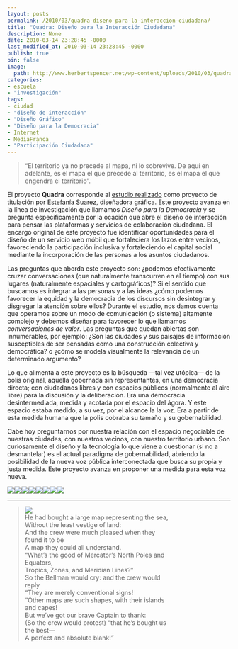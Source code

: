 ```yaml
---
layout: posts
permalink: /2010/03/quadra-diseno-para-la-interaccion-ciudadana/
title: "Quadra: Diseño para la Interacción Ciudadana"
description: None
date: 2010-03-14 23:28:45 -0000
last_modified_at: 2010-03-14 23:28:45 -0000
publish: true
pin: false
image:
  path: http://www.herbertspencer.net/wp-content/uploads/2010/03/quadraThumbs1.png
categories:
- escuela
- "investigación"
tags:
- ciudad
- "diseño de interacción"
- "Diseño Gráfico"
- "Diseño para la Democracia"
- Internet
- MediaFranca
- "Participación Ciudadana"
---
```

> “El territorio ya no precede al mapa, ni lo sobrevive. De aquí en adelante, es el mapa el que precede al territorio, es el mapa el que engendra el territorio”.

El proyecto **Quadra** corresponde al [estudio realizado](http://wiki.ead.pucv.cl/index.php/Quadra "Documentación del Proyecto") como proyecto de titulación por [Estefanía Suarez](http://cl.linkedin.com/pub/estefan%C3%ADa-su%C3%A1rez/15/518/824), diseñadora gráfica. Este proyecto avanza en la línea de investigación que llamamos _Diseño para la Democracia_ y se pregunta específicamente por la ocación que abre el diseño de interacción para pensar las plataformas y servicios de colaboración ciudadana. El encargo original de este proyecto fue identificar oportunidades para el diseño de un servicio web móbil que fortaleciera los lazos entre vecinos, favoreciendo la participación inclusiva y fortaleciendo el capital social mediante la incorporación de las personas a los asuntos ciudadanos.

Las preguntas que aborda este proyecto son: ¿podemos efectivamente cruzar conversaciones (que naturalmente transcurren en el tiempo) con sus lugares (naturalmente espaciales y cartográficos)? Si el sentido que buscamos es integrar a las personas y a las ideas ¿cómo podemos favorecer la equidad y la democracia de los discursos sin desintegrar y disgregar la atención sobre ellos? Durante el estudio, nos damos cuenta que operamos sobre un modo de comunicación (o sistema) altamente complejo y debemos diseñar para favorecer lo que llamamos _conversaciones de valor_. Las preguntas que quedan abiertas son innumerables, por ejemplo: ¿Son las ciudades y sus paisajes de información susceptibles de ser pensadas como una construcción colectiva y democrática? o ¿cómo se modela visualmente la relevancia de un determinado argumento?

Lo que alimenta a este proyecto es la búsqueda —tal vez utópica— de la polis original, aquella gobernada sin representantes, en una democracia directa; con ciudadanos libres y con espacios públicos (normalmente al aire libre) para la discusión y la deliberación. Era una democracia desintermediada, medida y acotada por el espacio del ágora. Y este espacio estaba medido, a su vez, por el alcance la la voz. Era a partir de esta medida humana que la polis cobraba su tamaño y su gobernabilidad.

Cabe hoy preguntarnos por nuestra relación con el espacio negociable de nuestras ciudades, con nuestros vecinos, con nuestro territorio urbano. Son curiosamente el diseño y la tecnología lo que viene a cuestionar (si no a desmantelar) es el actual paradigma de gobernabilidad, abriendo la posibilidad de la nueva voz pública interconectada que busca su propia y justa medida. Este proyecto avanza en proponer una medida para esta voz nueva.

[![](http://www.ead.pucv.cl/wp-content/archivos/2010/03/Screenshot-2010-03-11-a-las-17.34.23-260x483.png)](http://www.ead.pucv.cl/wp-content/archivos/2010/03/Screenshot-2010-03-11-a-las-17.34.23.png "Quadra - Mapa de publicaciones")[![](http://www.ead.pucv.cl/wp-content/archivos/2010/03/Screenshot-2010-03-11-a-las-17.47.24-260x483.png)](http://www.ead.pucv.cl/wp-content/archivos/2010/03/Screenshot-2010-03-11-a-las-17.47.24.png "Quadra - Buscador con etiquetas de toponimia")[![](http://www.ead.pucv.cl/wp-content/archivos/2010/03/Screenshot-2010-03-11-a-las-17.47.49-260x483.png)](http://www.ead.pucv.cl/wp-content/archivos/2010/03/Screenshot-2010-03-11-a-las-17.47.49.png "Quadra - Mapa y detalle de una publicación")[![](http://www.ead.pucv.cl/wp-content/archivos/2010/03/Screenshot-2010-03-11-a-las-17.52.03-260x483.png)](http://www.ead.pucv.cl/wp-content/archivos/2010/03/Screenshot-2010-03-11-a-las-17.52.03.png "Quadra - Discusión de publicación")[![](http://www.ead.pucv.cl/wp-content/archivos/2010/03/Screenshot-2010-03-11-a-las-17.47.39-260x483.png)](http://www.ead.pucv.cl/wp-content/archivos/2010/03/Screenshot-2010-03-11-a-las-17.47.39.png "Quadra - Valorar publicación")[![](http://www.ead.pucv.cl/wp-content/archivos/2010/03/Screenshot-2010-03-11-a-las-17.47.53-260x483.png)](http://www.ead.pucv.cl/wp-content/archivos/2010/03/Screenshot-2010-03-11-a-las-17.47.53.png "Quadra - Comentar publicación")[![](http://www.ead.pucv.cl/wp-content/archivos/2010/03/Screenshot-2010-03-11-a-las-17.34.30-260x483.png)](http://www.ead.pucv.cl/wp-content/archivos/2010/03/Screenshot-2010-03-11-a-las-17.34.30.png "Quadra - Escribir una nueva publicación o asunto")[![](http://www.ead.pucv.cl/wp-content/archivos/2010/03/Screenshot-2010-03-11-a-las-17.34.34-260x483.png)](http://www.ead.pucv.cl/wp-content/archivos/2010/03/Screenshot-2010-03-11-a-las-17.34.34.png "Quadra - Elección de microformatos para publicación")

* * *

> [![](http://www.ead.pucv.cl/wp-content/archivos/2010/03/perfectMap-260x435.jpg)](http://www.ead.pucv.cl/wp-content/archivos/2010/03/perfectMap.jpg "The Perfect Map - An Absolute Blank!")  
> He had bought a large map representing the sea,  
> Without the least vestige of land:  
> And the crew were much pleased when they  
> found it to be  
> A map they could all understand.  
> “What’s the good of Mercator’s North Poles and  
> Equators,  
> Tropics, Zones, and Meridian Lines?”  
> So the Bellman would cry: and the crew would  
> reply  
> “They are merely conventional signs!  
> “Other maps are such shapes, with their islands  
> and capes!  
> But we’ve got our brave Captain to thank:  
> (So the crew would protest) “that he’s bought us  
> the best—  
> A perfect and absolute blank!”
